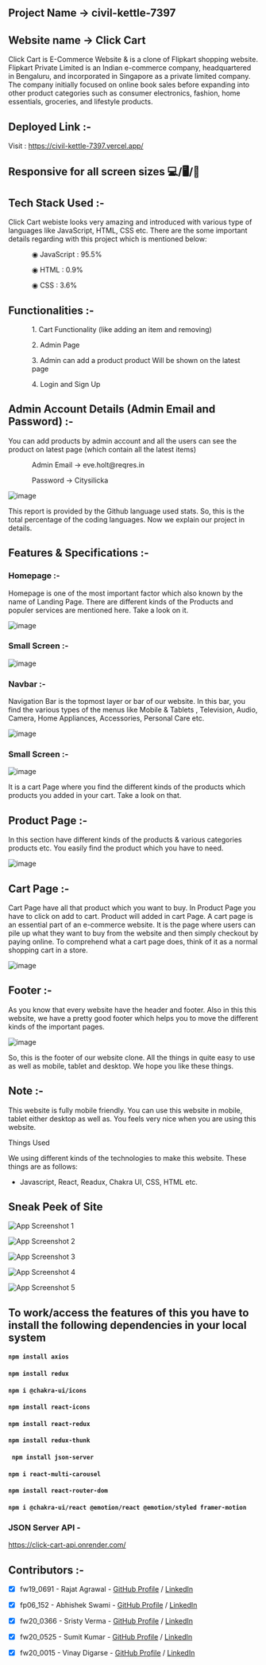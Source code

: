 ## Project Name ->  civil-kettle-7397
## Website name -> Click Cart



Click Cart is E-Commerce Website & is a clone of Flipkart shopping website. Flipkart Private Limited is an Indian e-commerce company, headquartered in Bengaluru, and incorporated in Singapore as a private limited company. The company initially focused on online book sales before expanding into other product categories such as consumer electronics, fashion, home essentials, groceries, and lifestyle products.



## Deployed Link :-



Visit : https://civil-kettle-7397.vercel.app/



## Responsive for all screen sizes 💻/🖥️/📱



## Tech Stack Used :-



Click Cart webiste looks very amazing and introduced with various type of languages like JavaScript, HTML, CSS etc. There are the some important details regarding with this project which is mentioned below:



<ul dir="auto">

 <ol dir="auto">◉ JavaScript : 95.5%</ol>

 <ol dir="auto">◉ HTML : 0.9%</ol>

 <ol dir="auto">◉ CSS : 3.6%</ol>

 </ul>

 

 ## Functionalities :-

 

 <ul dir="auto">

 

 <ol dir="auto">1. Cart Functionality (like adding an item and removing) </ol>

 <ol dir="auto">2. Admin Page</ol>

 <ol dir="auto">3. Admin can add a product product Will be shown on the latest page </ol>

 <ol dir="auto">4. Login and Sign Up </ol>

 </ul>

 

 ## Admin Account Details (Admin Email and Password) :-

 

 <p>You can add products by admin account and all the users can see the product on latest page (which contain all the latest items)</p>

 

  <ul dir="auto">

 

 <ol dir="auto">Admin Email -> eve.holt@reqres.in </ol>

 <ol dir="auto">Password -> Citysilicka</ol>

 

 </ul>

 

 ![image](https://user-images.githubusercontent.com/97522154/214007653-2b25072e-ae3d-46c8-81b3-446c0407f1a2.png)



This report is provided by the Github language used stats. So, this is the total percentage of the coding languages. Now we explain our project in details.



## Features & Specifications :-

### Homepage :-



Homepage is one of the most important factor which also known by the name of Landing Page. There are different kinds of the Products and populer services are mentioned here. Take a look on it.



![image](https://user-images.githubusercontent.com/97522154/214004365-b4201ea2-9842-4460-8a15-471a41b2d02e.png)



### Small Screen :- 



![image](https://user-images.githubusercontent.com/97522154/214005203-af365563-09d6-4ddb-9b95-dc38fb1d7892.png)





### Navbar :-



Navigation Bar is the topmost layer or bar of our website. In this bar, you find the various types of the menus like Mobile & Tablets , Television, Audio, Camera, Home Appliances, Accessories, Personal Care etc.



![image](https://user-images.githubusercontent.com/97522154/214004921-ac555b3a-248a-41b5-8b55-7d8ab017e9bc.png)



### Small Screen :- 



![image](https://user-images.githubusercontent.com/97522154/214005398-f128c69b-cced-40d0-8c2a-6aed5330035d.png)



It is a cart Page where you find the different kinds of the products which products you added in your cart. Take a look on that.



## Product Page :-



In this section have different kinds of the products & various categories products etc. You easily find the product which you have to need.




![image](https://user-images.githubusercontent.com/97522154/214007279-0ec6c82c-4548-490a-bfdb-77e74ba2e52d.png)

## Cart Page :-



Cart Page have all that product which you want to buy. In Product Page you have to click on add to cart. Product will added in cart Page. A cart page is an essential part of an e-commerce website. It is the page where users can pile up what they want to buy from the website and then simply checkout by paying online. To comprehend what a cart page does, think of it as a normal shopping cart in a store.



![image](https://user-images.githubusercontent.com/97522154/214007996-64f8eae6-f463-4119-8521-689233c54d16.png)



## Footer :-



As you know that every website have the header and footer. Also in this this website, we have a pretty good footer which helps you to move the different kinds of the important pages.



![image](https://user-images.githubusercontent.com/97522154/214005797-8628bda3-89fc-4c73-8bfd-c9afef3a8664.png)



So, this is the footer of our website clone. All the things in quite easy to use as well as mobile, tablet and desktop. We hope you like these things.



## Note :-



This website is fully mobile friendly. You can use this website in mobile, tablet either desktop as well as. You feels very nice when you are using this website.



Things Used


We using different kinds of the technologies to make this website. These things are as follows:

- Javascript, React, Readux, Chakra UI, CSS, HTML etc.

## Sneak Peek of Site



![App Screenshot 1](https://images2.imgbox.com/42/99/Gb9xX67F_o.png)

![App Screenshot 2](https://images2.imgbox.com/27/60/J10VY0bT_o.png)

![App Screenshot 3](https://images2.imgbox.com/34/fd/xP6wgFVn_o.png)

![App Screenshot 4](https://images2.imgbox.com/60/13/AjICajHg_o.png)


![App Screenshot 5](https://images2.imgbox.com/3e/91/Bg87tgUJ_o.png)

## To work/access the features of this  you have to install the following dependencies in your local system

#### `npm install axios`
#### `npm install redux`
#### `npm i @chakra-ui/icons`
#### `npm install react-icons`
#### `npm install react-redux`
#### `npm install redux-thunk`
#### ` npm install json-server`
#### `npm i react-multi-carousel`
#### `npm install react-router-dom`
#### `npm i @chakra-ui/react @emotion/react @emotion/styled framer-motion`






### JSON Server API - 

https://click-cart-api.onrender.com/

## Contributors :-


- [x] fw19_0691 - Rajat Agrawal - [GitHub Profile](https://github.com/agrawalrajat310) / [LinkedIn](https://www.linkedin.com/in/rajatagrawal310/)
- [x] fp06_152 - Abhishek Swami - [GitHub Profile](https://github.com/abhi-swami) / [LinkedIn](https://www.linkedin.com/in/abhishek-swami/)
- [x] fw20_0366 - Sristy Verma - [GitHub Profile](https://github.com/SristyVerma) / [LinkedIn](https://www.linkedin.com/in/sristy-verma/)
- [x] fw20_0525 - Sumit Kumar - [GitHub Profile](https://github.com/sumitkprasad123) / [LinkedIn](https://www.linkedin.com/in/sumit-kumar123/)
- [x] fw20_0015 - Vinay Digarse - [GitHub Profile](https://github.com/vinaydigarse) / [LinkedIn](https://www.linkedin.com/in/vinay-digarse-a983051a0/)




